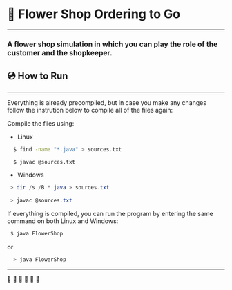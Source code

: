 # :bouquet: Flower Shop Ordering to Go 
---
### A flower shop simulation in which you can play the role of the customer and the shopkeeper.

## :cd: How to Run
---
Everything is already precompiled, but in case you make any changes follow the instrution below to compile all of the files again:

Compile the files using:

- Linux
```bash
  $ find -name "*.java" > sources.txt

  $ javac @sources.txt
```
  
- Windows
```powershell
 > dir /s /B *.java > sources.txt
 
 > javac @sources.txt
```
 
 If everything is compiled, you can run the program by entering the same command on both Linux and Windows:
 ```bash
  $ java FlowerShop
 ```
 or
```powershell
  > java FlowerShop
  ```
  ---
:cherry_blossom: :tulip: :rose: :sunflower: :hibiscus: :blossom:

